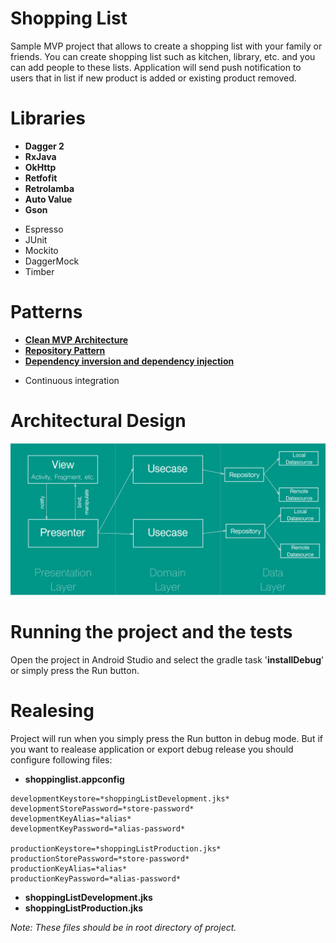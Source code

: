 # Shopping List
Sample MVP project that allows to create a shopping list with your family or friends. You can create shopping list such as kitchen, library, etc. and you can add people to these lists. Application will send push notification to users that in list if new product is added or existing product removed.

# Libraries
+ **Dagger 2**
+ **RxJava**
+ **OkHttp**
+ **Retfofit**
+ **Retrolamba**
+ **Auto Value**
+ **Gson**
- Espresso
- JUnit 
- Mockito
- DaggerMock
- Timber

# Patterns
+ **<a href="https://github.com/googlesamples/android-architecture/tree/todo-mvp-clean/">Clean MVP Architecture</a>**
+ **<a href="https://martinfowler.com/eaaCatalog/repository.html">Repository Pattern</a>**
+ **<a href="https://martinfowler.com/articles/injection.html">Dependency inversion and dependency injection</a>**
- Continuous integration

# Architectural Design
<img src="https://raw.githubusercontent.com/farukcankaya/shoppinglist/master/art/mvp-clean.png"/>


# Running the project and the tests
Open the project in Android Studio and select the gradle task '**installDebug**' or simply press the Run button.

# Realesing
Project will run when you simply press the Run button in debug mode. But if you want to realease application or export debug release you should configure following files:
- **shoppinglist.appconfig**
```
developmentKeystore=*shoppingListDevelopment.jks*
developmentStorePassword=*store-password*
developmentKeyAlias=*alias*
developmentKeyPassword=*alias-password*

productionKeystore=*shoppingListProduction.jks*
productionStorePassword=*store-password*
productionKeyAlias=*alias*
productionKeyPassword=*alias-password*
```
- **shoppingListDevelopment.jks**
- **shoppingListProduction.jks**

*Note: These files should be in root directory of project.*
